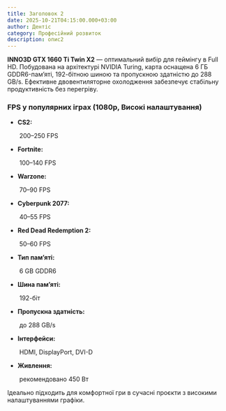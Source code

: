 ```yaml
---
title: Заголовок 2
date: 2025-10-21T04:15:00.000+03:00
author: Дентіс
category: Професійний розвиток
description: опис2
---
```





**INNO3D GTX 1660 Ti Twin X2** — оптимальний вибір для геймінгу в Full HD. Побудована на архітектурі NVIDIA Turing, карта оснащена 6 ГБ GDDR6-памʼяті, 192-бітною шиною та пропускною здатністю до 288 GB/s. Ефективне двовентиляторне охолодження забезпечує стабільну продуктивність без перегріву.

### FPS у популярних іграх (1080p, Високі налаштування)

* **CS2:**

   200–250 FPS
* **Fortnite:**

   100–140 FPS
* **Warzone:**

   70–90 FPS
* **Cyberpunk 2077:**

   40–55 FPS
* **Red Dead Redemption 2:**

   50–60 FPS
* **Тип памʼяті:**

   6 GB GDDR6
* **Шина памʼяті:**

   192-біт
* **Пропускна здатність:**

   до 288 GB/s
* **Інтерфейси:**

   HDMI, DisplayPort, DVI-D
* **Живлення:**

   рекомендовано 450 Вт

Ідеально підходить для комфортної гри в сучасні проєкти з високими налаштуваннями графіки.
